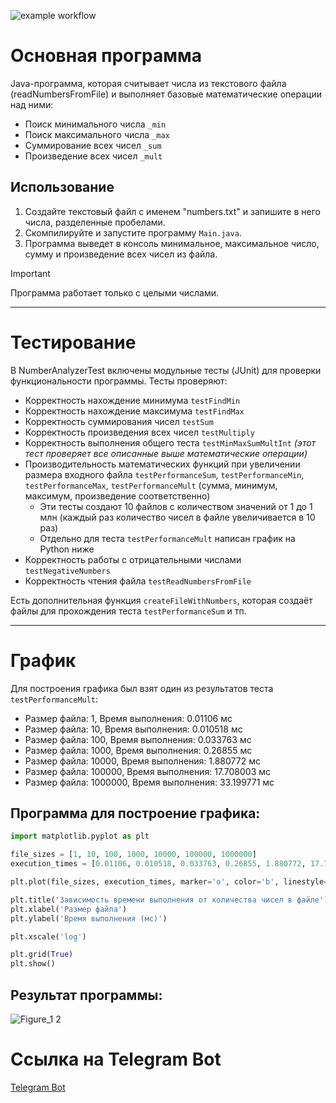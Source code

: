 ![example workflow](https://github.com/Pa-u-li-na/Task-2/actions/workflows/main.yml/badge.svg)


# Основная программа

Java-программа, которая считывает числа из текстового файла (readNumbersFromFile) и выполняет базовые математические операции над ними:

* Поиск минимального числа `_min`
* Поиск максимального числа `_max`
* Суммирование всех чисел `_sum`
* Произведение всех чисел `_mult`
## Использование
1. Создайте текстовый файл с именем "numbers.txt" и запишите в него числа, разделенные пробелами.
2. Скомпилируйте и запустите программу `Main.java`.
3. Программа выведет в консоль минимальное, максимальное число, сумму и произведение всех чисел из файла.

> [!IMPORTANT]
> Программа работает только с целыми числами.
_______
# Тестирование
В NumberAnalyzerTest включены модульные тесты (JUnit) для проверки функциональности программы. Тесты проверяют:
* Корректность нахождение минимума `testFindMin`
* Корректность нахождение максимума `testFindMax`
* Корректность суммирования чисел `testSum`
* Корректность произведения всех чисел `testMultiply`
* Корректность выполнения общего теста `testMinMaxSumMultInt` *(этот тест проверяет все описанные выше математические операции)*
* Производительность математических функций при увеличении размера входного файла `testPerformanceSum`, `testPerformanceMin`, `testPerformanceMax`, `testPerformanceMult` (сумма, минимум, максимум, произведение соответственно)
  * Эти тесты создают 10 файлов с количеством значений от 1 до 1 млн (каждый раз количество чисел в файле увеличивается в 10 раз)
  * Отдельно для теста `testPerformanceMult` написан график на Python ниже
* Корректность работы с отрицательными числами `testNegativeNumbers`
* Корректность чтения файла `testReadNumbersFromFile`

Есть дополнительная функция `createFileWithNumbers`, которая создаёт файлы для прохождения теста `testPerformanceSum` и тп.

_______
# График
Для построения графика был взят один из результатов теста `testPerformanceMult`:
* Размер файла: 1, Время выполнения: 0.01106 мс
* Размер файла: 10, Время выполнения: 0.010518 мс
* Размер файла: 100, Время выполнения: 0.033763 мс
* Размер файла: 1000, Время выполнения: 0.26855 мс
* Размер файла: 10000, Время выполнения: 1.880772 мс
* Размер файла: 100000, Время выполнения: 17.708003 мс
* Размер файла: 1000000, Время выполнения: 33.199771 мс

## Программа для построение графика:
```python
import matplotlib.pyplot as plt

file_sizes = [1, 10, 100, 1000, 10000, 100000, 1000000]
execution_times = [0.01106, 0.010518, 0.033763, 0.26855, 1.880772, 17.708003, 33.199771]

plt.plot(file_sizes, execution_times, marker='o', color='b', linestyle='-')

plt.title('Зависимость времени выполнения от количества чисел в файле')
plt.xlabel('Размер файла')
plt.ylabel('Время выполнения (мс)')

plt.xscale('log')  

plt.grid(True)
plt.show()
```


## Результат программы:

![Figure_1 2](https://github.com/Pa-u-li-na/Task-2/assets/166948085/a0825b55-b272-42f3-974d-cb14c87136ec)

# Ссылка на Telegram Bot
[Telegram Bot](https://t.me/TestingJavaCIBot)
